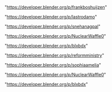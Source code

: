 "https://developer.blender.org/p/frankboshuijzen"

"https://developer.blender.org/p/lastrodamo"

"https://developer.blender.org/p/snehanagpal"

"https://developer.blender.org/p/NuclearWaffle0"

"https://developer.blender.org/p/blxbdx"

"https://developer.blender.org/p/reformministry"

"https://developer.blender.org/p/sophiaamelia"

 
"https://developer.blender.org/p/NuclearWaffle0"


"https://developer.blender.org/p/blxbdx"


 
